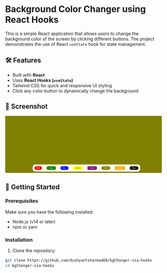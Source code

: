# Background Color Changer using React Hooks

This is a simple React application that allows users to change the background color of the screen by clicking different buttons. The project demonstrates the use of React `useState` hook for state management.

## 🛠️ Features

- Built with **React**
- Uses **React Hooks (`useState`)**
- Tailwind CSS for quick and responsive UI styling
- Click any color button to dynamically change the background

## 📸 Screenshot

![Demo Screenshot](screenshot.png)

## 🚀 Getting Started

### Prerequisites

Make sure you have the following installed:

- Node.js (v14 or later)
- npm or yarn

### Installation

1. Clone the repository:

```bash
git clone https://github.com/dushyantsharma460/bgChanger-via-hooks
cd bgChanger-via-hooks
